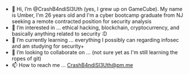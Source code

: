 - 👋 Hi, I’m @CrashB4ndiSl3Uth (yes, I grew up on GameCube). My name is Umber, I'm 26 years old and I'm a cyber bootcamp graduate from NJ seeking a remote contracted position for
security analysis
- 👀 I’m interested in ... ethical hacking, blockchain, cryptocurrency, and basically anything related to security :D
- 🌱 I’m currently learning ... everything I possibly can regarding infosec and am studying for security+
- 💞️ I’m looking to collaborate on ... (not sure yet as I'm still learning the ropes of git)
- 📫 How to reach me ... CrashB4ndiSl3Uth@pm.me
<!---
CrashB4ndiSl3Uth/CrashB4ndiSl3Uth is a ✨ special ✨ repository because its `README.md` (this file) appears on your GitHub profile.
You can click the Preview link to take a look at your changes.
--->
